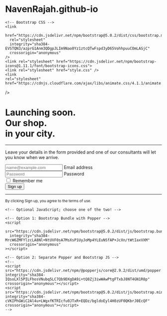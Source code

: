# NavenRajah.github-io
<!DOCTYPE html>
<html lang="en">
  <head>
    <!-- Required meta tags -->
    <meta charset="utf-8" />
    <meta name="viewport" content="width=device-width, initial-scale=1" />

    <!-- Bootstrap CSS -->
    <link
      href="https://cdn.jsdelivr.net/npm/bootstrap@5.0.2/dist/css/bootstrap.min.css"
      rel="stylesheet"
      integrity="sha384-EVSTQN3/azprG1Anm3QDgpJLIm9Nao0Yz1ztcQTwFspd3yD65VohhpuuCOmLASjC"
      crossorigin="anonymous"
    />
    <link rel="stylesheet" href="https://cdn.jsdelivr.net/npm/bootstrap-icons@1.11.1/font/bootstrap-icons.css">
    <link rel="stylesheet" href="style.css" />
    <link
    rel="stylesheet"
    href="https://cdnjs.cloudflare.com/ajax/libs/animate.css/4.1.1/animate.min.css"
  />
    <title>Coming Soon!</title>
  </head>
  <body>
    <div class="container col-xxl-9 px-4 py-5 mt-0">
        <div class=" row align-items-center g-lg-5 py-5">
          <div class="col-lg-7 text-center text-lg-start">
            <h1 class="display-4 fw-light lh-1 mb-3 animate__animated animate__rotateIn">Launching soon. <br> Our shop. <br> in your city.</h1>
            <hr>
            <p class="col-lg-10 fs-5 text-light fw-light">Leave your details in the form provided and one of our consultants will let you know when we arrive.</p>
            <i class="bi bi-arrow-right-short" width="150" height="150"></i>
          </div>
          <div class="col-md-10 mx-auto col-lg-5">
            <form class="p-4 p-md-5 border rounded-3 bg-light">
              <div class="form-floating mb-3">
                <input type="email" class="form-control" id="floatingInput" placeholder="name@example.com">
                <label for="floatingInput">Email address</label>
              </div>
              <div class="form-floating mb-3">
                <input type="password" class="form-control" id="floatingPassword" placeholder="Password">
                <label for="floatingPassword">Password</label>
              </div>
              <div class="checkbox mb-3">
                <label>
                  <input type="checkbox" value="remember-me"> Remember me
                </label>
              </div>
              <button class="w-100 btn btn-lg btn-primary" type="submit">Sign up</button>
              <hr class="my-4">
              <small class="text-muted">By clicking Sign up, you agree to the terms of use.</small>
            </form>
          </div>
        </div>

    <!-- Optional JavaScript; choose one of the two! -->

    <!-- Option 1: Bootstrap Bundle with Popper -->
    <script
      src="https://cdn.jsdelivr.net/npm/bootstrap@5.0.2/dist/js/bootstrap.bundle.min.js"
      integrity="sha384-MrcW6ZMFYlzcLA8Nl+NtUVF0sA7MsXsP1UyJoMp4YLEuNSfAP+JcXn/tWtIaxVXM"
      crossorigin="anonymous"
    ></script>

    <!-- Option 2: Separate Popper and Bootstrap JS -->
    <!--
    <script src="https://cdn.jsdelivr.net/npm/@popperjs/core@2.9.2/dist/umd/popper.min.js" integrity="sha384-IQsoLXl5PILFhosVNubq5LC7Qb9DXgDA9i+tQ8Zj3iwWAwPtgFTxbJ8NT4GN1R8p" crossorigin="anonymous"></script>
    <script src="https://cdn.jsdelivr.net/npm/bootstrap@5.0.2/dist/js/bootstrap.min.js" integrity="sha384-cVKIPhGWiC2Al4u+LWgxfKTRIcfu0JTxR+EQDz/bgldoEyl4H0zUF0QKbrJ0EcQF" crossorigin="anonymous"></script>
    -->
  </body>
</html>
